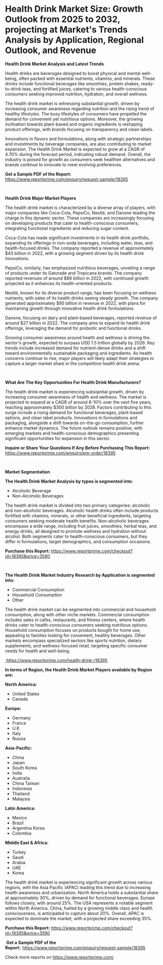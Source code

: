 <p><h1>Health Drink Market Size: Growth Outlook from 2025 to 2032, projecting at Market's Trends Analysis by Application, Regional Outlook, and Revenue</h1></p><p><strong>Health Drink Market Analysis and Latest Trends</strong></p>
<p><p>Health drinks are beverages designed to boost physical and mental well-being, often packed with essential nutrients, vitamins, and minerals. These drinks include functional beverages like smoothies, protein shakes, ready-to-drink teas, and fortified juices, catering to various health-conscious consumers seeking improved nutrition, hydration, and overall wellness.</p><p>The health drink market is witnessing substantial growth, driven by increasing consumer awareness regarding nutrition and the rising trend of healthy lifestyles. The busy lifestyles of consumers have propelled the demand for convenient yet nutritious options. Moreover, the growing inclination towards plant-based and organic ingredients is reshaping product offerings, with brands focusing on transparency and clean labels.</p><p>Innovations in flavors and formulations, along with strategic partnerships and investments by beverage companies, are also contributing to market expansion. The Health Drink Market is expected to grow at a CAGR of 4.70% during the forecast period, indicating robust demand. Overall, the industry is poised for growth as consumers seek healthier alternatives and brands continue to innovate to meet evolving preferences.</p></p>
<p><strong>Get a Sample PDF of the Report:&nbsp;</strong> <a href="https://www.reportprime.com/enquiry/request-sample/18395?utm_campaign=2768&utm_medium=2&utm_source=Github&utm_content=ia&utm_term=19032025&utm_id=health-drink">https://www.reportprime.com/enquiry/request-sample/18395</a></p>
<p>&nbsp;</p>
<p><strong>Health Drink Major Market Players</strong></p>
<p><p>The health drink market is characterized by a diverse array of players, with major companies like Coca-Cola, PepsiCo, Nestlé, and Danone leading the charge in this dynamic sector. These companies are increasingly focusing on developing products that cater to health-conscious consumers, integrating functional ingredients and reducing sugar content.</p><p>Coca-Cola has made significant investments in its health drink portfolio, expanding its offerings in non-soda beverages, including water, teas, and health-focused drinks. The company reported a revenue of approximately $43 billion in 2022, with a growing segment driven by its health drink innovations.</p><p>PepsiCo, similarly, has emphasized nutritious beverages, unveiling a range of products under its Gatorade and Tropicana brands. The company reported revenues of around $86 billion in 2022, with continued growth projected as it enhances its health-oriented products.</p><p>Nestlé, known for its diverse product range, has been focusing on wellness nutrients, with sales of its health drinks seeing steady growth. The company generated approximately $95 billion in revenue in 2022, with plans for maintaining growth through innovative health drink formulations.</p><p>Danone, focusing on dairy and plant-based beverages, reported revenue of around $27 billion in 2022. The company aims to expand its health drink offerings, leveraging the demand for probiotic and functional drinks.</p><p>Growing consumer awareness around health and wellness is driving the sector's growth, expected to surpass USD 1.5 trillion globally by 2026. Key trends include increased demand for nutrient-dense drinks and a shift toward environmentally sustainable packaging and ingredients. As health concerns continue to rise, major players will likely adapt their strategies to capture a larger market share in the competitive health drink arena.</p></p>
<p>&nbsp;</p>
<p><strong>What Are The Key Opportunities For Health Drink Manufacturers?</strong></p>
<p><p>The health drink market is experiencing substantial growth, driven by increasing consumer awareness of health and wellness. The market is projected to expand at a CAGR of around 8-10% over the next five years, reaching approximately $300 billion by 2028. Factors contributing to this surge include a rising demand for functional beverages, plant-based options, and clean label products. Innovations in formulations and packaging, alongside a shift towards on-the-go consumption, further enhance market dynamics. The future outlook remains positive, with emerging markets and health-conscious demographics presenting significant opportunities for expansion in this sector.</p></p>
<p><strong>Inquire or Share Your Questions If Any Before Purchasing This Report:</strong> <a href="https://www.reportprime.com/enquiry/pre-order/18395?utm_campaign=2768&utm_medium=2&utm_source=Github&utm_content=ia&utm_term=19032025&utm_id=health-drink">https://www.reportprime.com/enquiry/pre-order/18395</a></p>
<p>&nbsp;</p>
<p><strong>Market Segmentation</strong></p>
<p><strong>The Health Drink Market Analysis by types is segmented into:</strong></p>
<p><ul><li>Alcoholic Beverage</li><li>Non-Alcoholic Beverages</li></ul></p>
<p><p>The health drink market is divided into two primary categories: alcoholic and non-alcoholic beverages. Alcoholic health drinks often include products fortified with vitamins, minerals, or other beneficial ingredients, targeting consumers seeking moderate health benefits. Non-alcoholic beverages encompass a wide range, including fruit juices, smoothies, herbal teas, and energy drinks, all designed to promote wellness and hydration without alcohol. Both segments cater to health-conscious consumers, but they differ in formulations, target demographics, and consumption occasions.</p></p>
<p><strong>Purchase this Report:&nbsp;</strong><a href="https://www.reportprime.com/checkout?id=18395&price=3590&utm_campaign=2768&utm_medium=2&utm_source=Github&utm_content=ia&utm_term=19032025&utm_id=health-drink">https://www.reportprime.com/checkout?id=18395&price=3590</a></p>
<p>&nbsp;</p>
<p><strong>The Health Drink Market Industry Research by Application is segmented into:</strong></p>
<p><ul><li>Commercial Consumption</li><li>Household Consumption</li><li>Other</li></ul></p>
<p><p>The health drink market can be segmented into commercial and household consumption, along with other niche markets. Commercial consumption includes sales in cafes, restaurants, and fitness centers, where health drinks cater to health-conscious consumers seeking nutritious options. Household consumption focuses on products bought for home use, appealing to families looking for convenient, healthy beverages. Other markets encompass specialized sectors like sports nutrition, dietary supplements, and wellness-focused retail, targeting specific consumer needs for health and well-being.</p></p>
<p><a href="https://www.reportprime.com/health-drink-r18395?utm_campaign=2768&utm_medium=2&utm_source=Github&utm_content=ia&utm_term=19032025&utm_id=health-drink">&nbsp;https://www.reportprime.com/health-drink-r18395</a></p>
<p><strong>In terms of Region, the Health Drink Market Players available by Region are:</strong></p>
<p>
    <p> <strong> North America: </strong>
        <ul>
            <li>United States</li>
            <li>Canada</li>
        </ul>
        </p> 
    <p> <strong> Europe: </strong>
        <ul>
            <li>Germany</li>
            <li>France</li>
            <li>U.K.</li>
            <li>Italy</li>
            <li>Russia</li>
        </ul>
        </p> 
    <p> <strong> Asia-Pacific: </strong>
        <ul>
            <li>China</li>
            <li>Japan</li>
            <li>South Korea</li>
            <li>India</li>
            <li>Australia</li>
            <li>China Taiwan</li>
            <li>Indonesia</li>
            <li>Thailand</li>
            <li>Malaysia</li>
        </ul>
        </p> 
    <p> <strong> Latin America: </strong>
        <ul>
            <li>Mexico</li>
            <li>Brazil</li>
            <li>Argentina Korea</li>
            <li>Colombia</li>
        </ul>
        </p> 
    <p> <strong> Middle East & Africa: </strong>
        <ul>
            <li>Turkey</li>
            <li>Saudi</li>
            <li>Arabia</li>
            <li>UAE</li>
            <li>Korea</li>
        </ul>
    </p>
    </p>
<p><p>The health drink market is experiencing significant growth across various regions, with the Asia Pacific (APAC) leading this trend due to increasing health awareness and urbanization. North America holds a substantial share at approximately 30%, driven by demand for functional beverages. Europe follows closely, with around 25%. The USA represents a notable segment within North America. China, fueled by a growing middle class and health consciousness, is anticipated to capture about 20%. Overall, APAC is expected to dominate the market, with a projected share exceeding 35%.</p></p>
<p><strong>Purchase this Report: </strong><a href="https://www.reportprime.com/checkout?id=18395&price=3590&utm_campaign=2768&utm_medium=2&utm_source=Github&utm_content=ia&utm_term=19032025&utm_id=health-drink">https://www.reportprime.com/checkout?id=18395&price=3590</a></p>
<p>&nbsp;<strong>Get a Sample PDF of the Report:&nbsp;&nbsp;</strong><a href="https://www.reportprime.com/enquiry/request-sample/18395?utm_campaign=2768&utm_medium=2&utm_source=Github&utm_content=ia&utm_term=19032025&utm_id=health-drink">https://www.reportprime.com/enquiry/request-sample/18395</a></p>
<p><strong></strong></p>
<p>Check more reports on <a href="https://www.reportprime.com/?utm_campaign=2768&utm_medium=2&utm_source=Github&utm_content=ia&utm_term=19032025&utm_id=health-drink">https://www.reportprime.com/</a></p>
